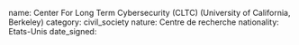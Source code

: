 name: Center For Long Term Cybersecurity (CLTC) (University of California, Berkeley)
category: civil_society
nature:  Centre de recherche
nationality: Etats-Unis
date_signed:
    